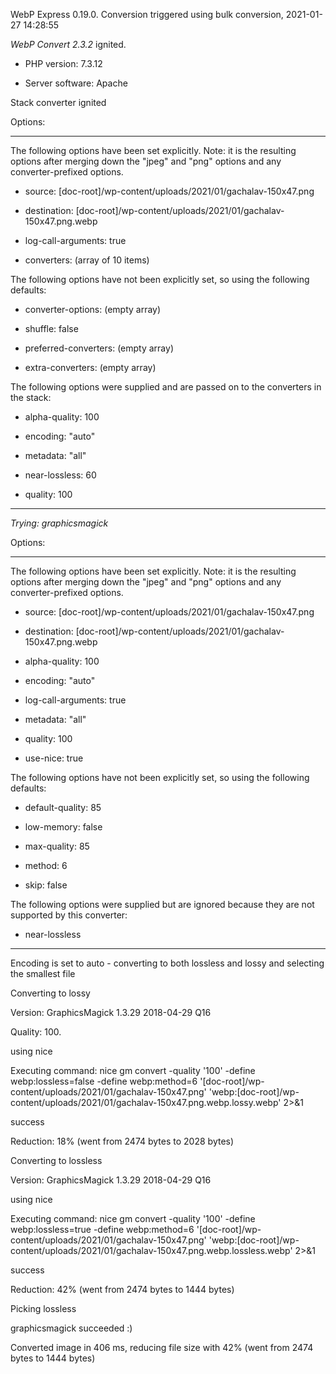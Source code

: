 WebP Express 0.19.0. Conversion triggered using bulk conversion, 2021-01-27 14:28:55

*WebP Convert 2.3.2*  ignited.
- PHP version: 7.3.12
- Server software: Apache

Stack converter ignited

Options:
------------
The following options have been set explicitly. Note: it is the resulting options after merging down the "jpeg" and "png" options and any converter-prefixed options.
- source: [doc-root]/wp-content/uploads/2021/01/gachalav-150x47.png
- destination: [doc-root]/wp-content/uploads/2021/01/gachalav-150x47.png.webp
- log-call-arguments: true
- converters: (array of 10 items)

The following options have not been explicitly set, so using the following defaults:
- converter-options: (empty array)
- shuffle: false
- preferred-converters: (empty array)
- extra-converters: (empty array)

The following options were supplied and are passed on to the converters in the stack:
- alpha-quality: 100
- encoding: "auto"
- metadata: "all"
- near-lossless: 60
- quality: 100
------------


*Trying: graphicsmagick* 

Options:
------------
The following options have been set explicitly. Note: it is the resulting options after merging down the "jpeg" and "png" options and any converter-prefixed options.
- source: [doc-root]/wp-content/uploads/2021/01/gachalav-150x47.png
- destination: [doc-root]/wp-content/uploads/2021/01/gachalav-150x47.png.webp
- alpha-quality: 100
- encoding: "auto"
- log-call-arguments: true
- metadata: "all"
- quality: 100
- use-nice: true

The following options have not been explicitly set, so using the following defaults:
- default-quality: 85
- low-memory: false
- max-quality: 85
- method: 6
- skip: false

The following options were supplied but are ignored because they are not supported by this converter:
- near-lossless
------------

Encoding is set to auto - converting to both lossless and lossy and selecting the smallest file

Converting to lossy
Version: GraphicsMagick 1.3.29 2018-04-29 Q16 
Quality: 100. 
using nice
Executing command: nice gm convert -quality '100' -define webp:lossless=false -define webp:method=6 '[doc-root]/wp-content/uploads/2021/01/gachalav-150x47.png' 'webp:[doc-root]/wp-content/uploads/2021/01/gachalav-150x47.png.webp.lossy.webp' 2>&1
success
Reduction: 18% (went from 2474 bytes to 2028 bytes)

Converting to lossless
Version: GraphicsMagick 1.3.29 2018-04-29 Q16 
using nice
Executing command: nice gm convert -quality '100' -define webp:lossless=true -define webp:method=6 '[doc-root]/wp-content/uploads/2021/01/gachalav-150x47.png' 'webp:[doc-root]/wp-content/uploads/2021/01/gachalav-150x47.png.webp.lossless.webp' 2>&1
success
Reduction: 42% (went from 2474 bytes to 1444 bytes)

Picking lossless
graphicsmagick succeeded :)

Converted image in 406 ms, reducing file size with 42% (went from 2474 bytes to 1444 bytes)
